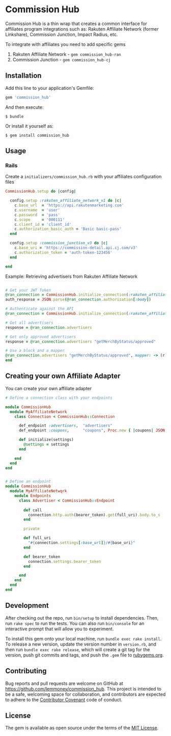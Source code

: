 # Commission Hub

Commission Hub is a thin wrap that creates a common interface for affiliates program integrations
such as: Rakuten Affiliate Network (former Linkshare), Commission Junction, Impact Radius, etc.

To integrate with affiliates you need to add specific gems

1. Rakuten Affiliate Network - `gem commission_hub-ran`
2. Commission Junction - `gem commission_hub-cj`

## Installation

Add this line to your application's Gemfile:

```ruby
gem 'commission_hub'
```

And then execute:

    $ bundle

Or install it yourself as:

    $ gem install commission_hub

## Usage

### Rails

Create a `initializers/commission_hub.rb` with your affiliates configuration files

```ruby
CommissionHub.setup do |config|

  config.setup :rakuten_affiliate_network_v1 do |c|
    c.base_url  = 'https://api.rakutenmarketing.com'
    c.username  = 'user'
    c.password  = 'pass'
    c.scope     = '000111'
    c.client_id = 'client_id'
    c.authorization_basic_auth = 'Basic basic-pass'
  end

  config.setup :commission_junction_v3 do |c|
    c.base_uri = 'https://commission-detail.api.cj.com/v3'
    c.authorization_token = 'auth-token-123456'
  end

end


```
Example: Retrieving advertisers from Rakuten Affiliate Network

```ruby

# Get your JWT Token
@ran_connection = CommissionHub.initialize_connection(:rakuten_affiliate_network_v1)
auth_response = JSON.parse(@ran_connection.authorization[:body])

# Authenticate against the API
@ran_connection = CommissionHub.initialize_connection(:rakuten_affiliate_network_v1, {authorization_bearer_token: "Bearer #{auth_response['access_token']}"} )

# Get all advertisers
response = @ran_connection.advertisers

# Get only approved advertisers
response = @ran_connection.advertisers "getMerchByStatus/approved"

# Use a block and a mapper
@ran_connection.advertisers "getMerchByStatus/approved", mapper: -> (r) { Nokogiri::XML r } do |response, code, headers|
end

```
## Creating your own Affiliate Adapter

You can create your own affiliate adapter

```ruby
# Define a connection class with your endpoints

module CommissionHub
  module MyAffiliateNetwork
    class Connection < CommissionHub::Connection

      def_endpoint :advertisers,  "advertisers"
      def_endpoint :coupons,      "coupons", Proc.new { |coupons| JSON.parse(coupons) }

      def initialize(settings)
        @settings = settings
      end

    end
  end
end


# Define an endpoint
module CommissionHub
  module MyAffiliateNetwqrk
    module Endpoints
      class Advertiser < CommissionHub::Endpoint
        
        def call
          connection.http.auth(bearer_token).get(full_uri).body.to_s
        end

        private

        def full_uri
          "#{connection.settings[:base_url]}/#{base_uri}"
        end

        def bearer_token
          connection.settings.bearer_token
        end

      end
    end
  end
end

```


## Development

After checking out the repo, run `bin/setup` to install dependencies. Then, run `rake spec` to run
the tests. You can also run `bin/console` for an interactive prompt that will allow you to
experiment.

To install this gem onto your local machine, run `bundle exec rake install`. To release a new
version, update the version number in `version.rb`, and then run `bundle exec rake release`, which
will create a git tag for the version, push git commits and tags, and push the `.gem` file to
[rubygems.org](https://rubygems.org).

## Contributing

Bug reports and pull requests are welcome on GitHub at https://github.com/lemmoney/commission_hub.
This project is intended to be a safe, welcoming space for collaboration, and contributors are
expected to adhere to the [Contributor Covenant](http://contributor-covenant.org) code of conduct.


## License

The gem is available as open source under the terms of the [MIT License](http://opensource.org/licenses/MIT).

